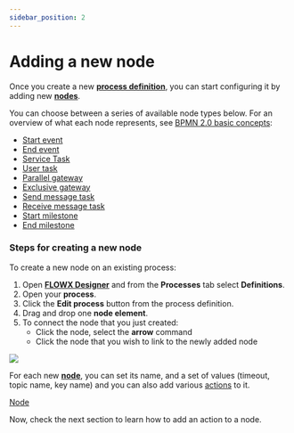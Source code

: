 ```yaml
---
sidebar_position: 2
---
```


# Adding a new node

Once you create a new [**process definition**](../../terms/flowx-process-definition), you can start configuring it by adding new [**nodes**](../../terms/flowx-node).

You can choose between a series of available node types below. For an overview of what each node represents, see [BPMN 2.0 basic concepts](../../platform-overview/frameworks-and-standards/business-process-industry-standards/intro-to-bpmn/bpmn-basic-concepts.md):

* [Start event](../../building-blocks/node/start-end-node.md)
* [End event](../../building-blocks/node/start-end-node.md)
* [Service Task](../../building-blocks/node/task-node.md)
* [User task](../../building-blocks/node/user-task-node.md)
* [Parallel gateway](../../building-blocks/node/parallel-gateway.md)
* [Exclusive gateway](../../building-blocks/node/exclusive-gateway-node.md)
* [Send message task](../../building-blocks/node/message-send-received-task-node.md)
* [Receive message task](../../building-blocks/node/message-send-received-task-node.md)
* [Start milestone](../../building-blocks/node/milestone-node.md)
* [End milestone](../../building-blocks/node/milestone-node.md)

### Steps for creating a new node

To create a new node on an existing process:

1. Open [**FLOWX Designer**](../../terms/flowx-ai-designer) and from the **Processes** tab select **Definitions**.
2. Open your **process**.
3. Click the **Edit process** button from the process definition.
4. Drag and drop one **node element**.
5. To connect the node that you just created:
   * Click the node, select the **arrow** command
   * Click the node that you wish to link to the newly added node

![](https://s3.eu-west-1.amazonaws.com/docx.flowx.ai/flowx-designer/process_flow_adding_a_node.gif)

For each new [**node**](../../terms/flowx-node), you can set its name, and a set of values (timeout, topic name, key name) and you can also add various [actions](../../building-blocks/actions/actions.md) to it.

[Node](../../building-blocks/node)

Now, check the next section to learn how to add an action to a node.
